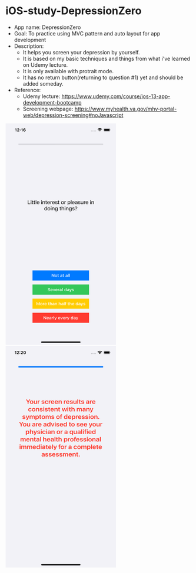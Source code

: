 # iOS-study-DepressionZero

* App name: DepressionZero
* Goal: To practice using MVC pattern and auto layout for app development
* Description: 
  - It helps you screen your depression by yourself.
  - It is based on my basic techniques and things from what i've learned on Udemy lecture.
  - It is only available with protrait mode.
  - It has no return button(returning to question #1) yet and should be added someday.
* Reference: 
  - Udemy lecture: https://www.udemy.com/course/ios-13-app-development-bootcamp
  - Screening webpage: https://www.myhealth.va.gov/mhv-portal-web/depression-screening#noJavascript

<img src="https://github.com/hyleedevelop/iOS-study-DepressionZero/blob/main/DepressionZero/DepressionZero_screenshot1.png" width="300" height="600"/>
<img src="https://github.com/hyleedevelop/iOS-study-DepressionZero/blob/main/DepressionZero/DepressionZero_screenshot2.png" width="300" height="600"/>
